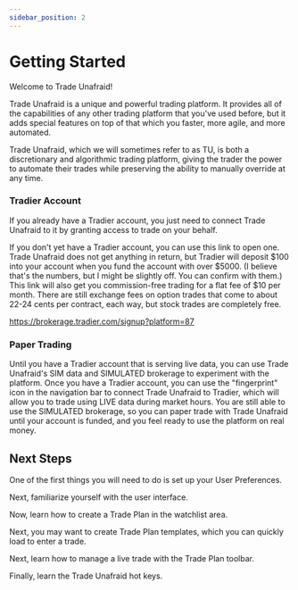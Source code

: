```yaml
---
sidebar_position: 2
---
```

# Getting Started
Welcome to Trade Unafraid!

Trade Unafraid is a unique and powerful trading platform.  It provides all of the capabilities of any other trading platform that you've used before, but it adds special features on top of that which you faster, more agile, and more automated.

Trade Unafraid, which we will sometimes refer to as TU, is both a discretionary and algorithmic trading platform, giving the trader the power to automate their trades while preserving the ability to manually override at any time.

### Tradier Account

If you already have a Tradier account, you just need to connect Trade Unafraid to it by granting access to trade on your behalf.

If you don't yet have a Tradier account, you can use this link to open one.  Trade Unafraid does not get anything in return, but Tradier will deposit $100 into your account when you fund the account with over $5000.  (I believe that's the numbers, but I might be slightly off.  You can confirm with them.)  This link will also get you commission-free trading for a flat fee of $10 per month.  There are still exchange fees on option trades that come to about 22-24 cents per contract, each way, but stock trades are completely free.

https://brokerage.tradier.com/signup?platform=87

### Paper Trading

Until you have a Tradier account that is serving live data, you can use Trade Unafraid's SIM data and SIMULATED brokerage to experiment with the platform.  Once you have a Tradier account, you can use the "fingerprint" icon in the navigation bar to connect Trade Unafraid to Tradier, which will allow you to trade using LIVE data during market hours.  You are still able to use the SIMULATED brokerage, so you can paper trade with Trade Unafraid until your account is funded, and you feel ready to use the platform on real money.

## Next Steps
One of the first things you will need to do is set up your User Preferences.

Next, familiarize yourself with the user interface.

Now, learn how to create a Trade Plan in the watchlist area.

Next, you may want to create Trade Plan templates, which you can quickly load to enter a trade.

Next, learn how to manage a live trade with the Trade Plan toolbar.

Finally, learn the Trade Unafraid hot keys.